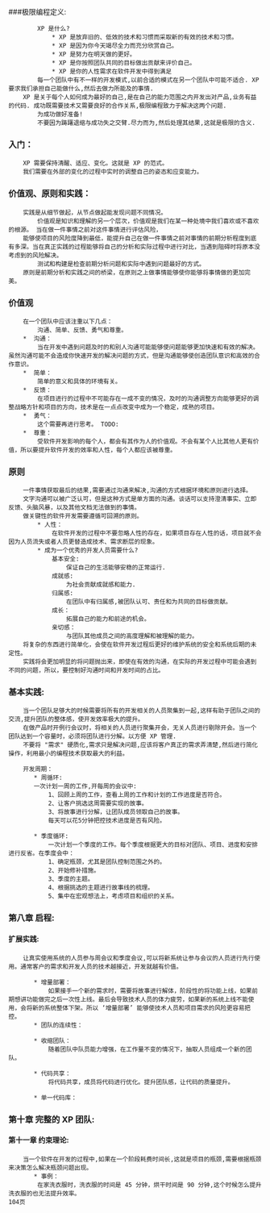 ###极限编程定义:
```
        XP 是什么?
            * XP 是放弃旧的、低效的技术和习惯而采取新的有效的技术和习惯。
            * XP 是因为你今天竭尽全力而充分欣赏自己。
            * XP 是努力在明天做的更好。
            * XP 是你按照团队共同的目标做出贡献来评价自己。
            * XP 是你的人性需求在软件开发中得到满足
        每一个团队中有不一样的开发模式,以前合适的模式在另一个团队中可能不适合. XP 要求我们承担自己能做什么,然后去做力所能及的事情.
    XP 是关于每个人如何成为最好的自己,是在自己的能力范围之内开发出对产品,业务有益的代码. 成功既需要技术又需要良好的合作关系,极限编程致力于解决这两个问题.
        为成功做好准备!
        不要因为踌躇退缩与成功失之交臂.尽力而为,然后处理其结果,这就是极限的含义.
```
### 入门：
        XP 需要保持清醒、适应、变化。这就是 XP 的范式。
        我们需要在外部的变化的过程中实时的调整自己的姿态和应变能力。

### 价值观、原则和实践：
        实践是从细节做起，从节点做起能发现问题不同情况。
            价值观是知识和理解的另一个层次，价值观是我们在某一种处境中我们喜欢或不喜欢的根源。 当在做一件事情之前对这件事情进行评估风险，
        能够使项目的风险度降到最低，能提升自己在做一件事情之前对事情的前期分析程度到底有多深。当在真正实践的过程能够将自己的分析和实际过程中进行对比，当遇到阻碍时将原本没考虑到的风险解决。
            测试和构建是检查前期分析问题和实际中遇到问题最好的方式。
        原则是前期分析和实践之间的桥梁，在原则之上做事情能够使你能够将事情做的更加完美。
### 价值观
        在一个团队中应该注重以下几点：
            沟通、简单、反馈、勇气和尊重。
        *  沟通：
            当在开发中遇到问题及时的和别人沟通可能能够使问题能够更加快速和有效的解决。虽然沟通可能不会造成你快速开发的解决问题的方式，但是沟通能够使创造团队意识和高效的合作意识。
        *  简单：
            简单的意义和具体的环境有关。
        *  反馈：
            在项目进行的过程中不可能存在一成不变的情况，及时的沟通调整方向能够更好的调整战略方针和项目的方向，技术是在一点点改变中成为一个稳定，成熟的项目。
        *  勇气：
            这个需要再进行思考。 TODO:
        *  尊重：
            受软件开发影响的每个人，都会有其作为人的价值观。不会有某个人比其他人更有价值，所以要提升软件开发的效率和人性，每个人都应该被尊重。

### 原则
        一件事情获取最后的结果,需要通过沟通来解决,沟通的方式根据环境和原则进行选择。
        文字沟通可以被广泛认可，但是这种方式是单方面的沟通。谈话可以支持澄清事实、立即反馈、头脑风暴，以及其他文档无法做到的事情。
        做关键性的软件开发需要遵循可回溯的原则。
            * 人性：
                在软件开发的过程中不要忽略人性的存在，如果项目存在人性的话，项目就不会因为人员流失或者人员更替造成技术、需求断层的现象。
            * 成为一个优秀的开发人员需要什么?
                基本安全:
                    保证自己的生活能够安稳的正常运行.
                成就感:
                    为社会贡献成就感和能力.
                归属感:
                    在团队中有归属感,被团队认可、责任和为共同的目标做贡献。
                成长：
                    拓展自己的能力和前途的机会。
                亲切感：
                    与团队其他成员之间的高度理解和被理解的能力。
        将复杂的东西进行简单化，会使在软件开发过程后更好的维护系统的安全和系统后期的未定性。
        实践将会更加明显的将问题抛出来，即使在有效的沟通，在实际的开发过程中可能会遇到不同的问题，所以，要控制好沟通时间和开发时间的占比。

### 基本实践:
        当一个团队足够大的时候需要将所有的开发相关的人员聚集到一起,这样有助于团队之间的交流,提升团队的整体感，使开发效率极大的提升。 
        在做产品时开例行会议时，将相关的人员进行聚集开会，无关人员进行剔除开会。当一个团队达到一个容量时，必须将团队进行分解。以方便 XP 管理.
        不要将 "需求" 硬质化,需求只是解决问题,应该将客户真正的需求弄清楚,然后进行简化操作，利用最小的编程技术获取最大的利益。

        开发周期：
           * 周循环:
           一次计划一周的工作,开每周的会议中:
               1、回顾上周的工作，查看上周的工作和计划的工作进度是否符合。
               2、让客户挑选这周需要实现的故事。
               3、将故事进行分解，让团队成员领取自己的故事。
               每天可以花5分钟把控技术进度是否有风险。

           * 季度循环:
               一次计划一个季度的工作。每个季度根据更大的目标对团队、项目、进度和安排进行反省。在季度会中：
               1、确定瓶颈，尤其是团队控制范围之外的。
               2、开始修补措施。
               3、季度的主题。
               4、根据挑选的主题进行故事线的梳理。
               5、集中在宏观想法上，考虑项目和组织的关系。

### 第八章 启程:

#### 扩展实践:
        让真实使用系统的人员参与周会议和季度会议,可以将新系统让参与会议的人员进行先行使用。通常客户的需求和开发人员的技术越接近，开发就越有价值。

           * 增量部署：
               如果接手一个新的需求时，需要将故事进行解体，阶段性的将功能上线，如果前期想讲功能做完之后一次性上线。最后会导致技术人员的体力疲劳，如果新的系统上线不能使用，会将新的系统整体下架。所以 ‘增量部署’ 能够使技术人员和项目需求的风险更容易把控。
           * 团队的连续性：

           * 收缩团队：
               随着团队中队员能力增强，在工作量不变的情况下，抽取人员组成一个新的团队。

           * 代码共享：
               将代码共享，成员将代码进行优化。提升团队感，让代码的质量提升。

           * 单一代码库：
    
    
### 第十章 完整的 XP 团队:

#### 第十一章 约束理论:
        当一个软件在开发的过程中,如果在一个阶段耗费时间长,这就是项目的瓶颈,需要根据瓶颈来决策怎么解决瓶颈问题出现。
           * 事例：
            在家洗衣服时，洗衣服的时间是 45 分钟，烘干时间是 90 分钟,这个时候怎么提升洗衣服的也无法提升效率。 
    104页